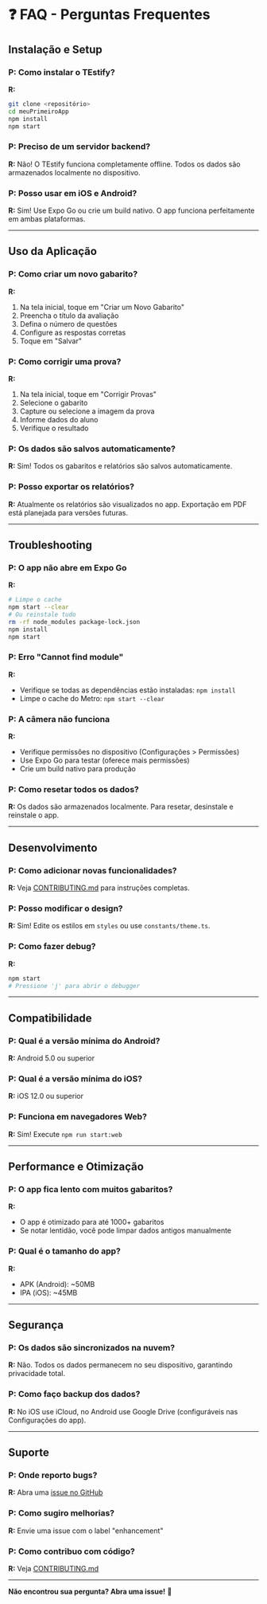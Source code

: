 # ❓ FAQ - Perguntas Frequentes

## Instalação e Setup

### P: Como instalar o TEstify?

**R:**

```bash
git clone <repositório>
cd meuPrimeiroApp
npm install
npm start
```

### P: Preciso de um servidor backend?

**R:** Não! O TEstify funciona completamente offline. Todos os dados são armazenados localmente no dispositivo.

### P: Posso usar em iOS e Android?

**R:** Sim! Use Expo Go ou crie um build nativo. O app funciona perfeitamente em ambas plataformas.

---

## Uso da Aplicação

### P: Como criar um novo gabarito?

**R:**

1. Na tela inicial, toque em "Criar um Novo Gabarito"
2. Preencha o título da avaliação
3. Defina o número de questões
4. Configure as respostas corretas
5. Toque em "Salvar"

### P: Como corrigir uma prova?

**R:**

1. Na tela inicial, toque em "Corrigir Provas"
2. Selecione o gabarito
3. Capture ou selecione a imagem da prova
4. Informe dados do aluno
5. Verifique o resultado

### P: Os dados são salvos automaticamente?

**R:** Sim! Todos os gabaritos e relatórios são salvos automaticamente.

### P: Posso exportar os relatórios?

**R:** Atualmente os relatórios são visualizados no app. Exportação em PDF está planejada para versões futuras.

---

## Troubleshooting

### P: O app não abre em Expo Go

**R:**

```bash
# Limpe o cache
npm start --clear
# Ou reinstale tudo
rm -rf node_modules package-lock.json
npm install
npm start
```

### P: Erro "Cannot find module"

**R:**

- Verifique se todas as dependências estão instaladas: `npm install`
- Limpe o cache do Metro: `npm start --clear`

### P: A câmera não funciona

**R:**

- Verifique permissões no dispositivo (Configurações > Permissões)
- Use Expo Go para testar (oferece mais permissões)
- Crie um build nativo para produção

### P: Como resetar todos os dados?

**R:** Os dados são armazenados localmente. Para resetar, desinstale e reinstale o app.

---

## Desenvolvimento

### P: Como adicionar novas funcionalidades?

**R:** Veja [CONTRIBUTING.md](./CONTRIBUTING.md) para instruções completas.

### P: Posso modificar o design?

**R:** Sim! Edite os estilos em `styles` ou use `constants/theme.ts`.

### P: Como fazer debug?

**R:**

```bash
npm start
# Pressione 'j' para abrir o debugger
```

---

## Compatibilidade

### P: Qual é a versão mínima do Android?

**R:** Android 5.0 ou superior

### P: Qual é a versão mínima do iOS?

**R:** iOS 12.0 ou superior

### P: Funciona em navegadores Web?

**R:** Sim! Execute `npm run start:web`

---

## Performance e Otimização

### P: O app fica lento com muitos gabaritos?

**R:**

- O app é otimizado para até 1000+ gabaritos
- Se notar lentidão, você pode limpar dados antigos manualmente

### P: Qual é o tamanho do app?

**R:**

- APK (Android): ~50MB
- IPA (iOS): ~45MB

---

## Segurança

### P: Os dados são sincronizados na nuvem?

**R:** Não. Todos os dados permanecem no seu dispositivo, garantindo privacidade total.

### P: Como faço backup dos dados?

**R:** No iOS use iCloud, no Android use Google Drive (configuráveis nas Configurações do app).

---

## Suporte

### P: Onde reporto bugs?

**R:** Abra uma [issue no GitHub](https://github.com/LevyTavares/meuPrimeiroApp/issues)

### P: Como sugiro melhorias?

**R:** Envie uma issue com o label "enhancement"

### P: Como contribuo com código?

**R:** Veja [CONTRIBUTING.md](./CONTRIBUTING.md)

---

**Não encontrou sua pergunta? Abra uma issue!** 📝
